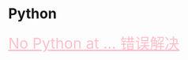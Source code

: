 <html>
<head>
    <meta charset="utf-8">
    <title>GitHub</title>
    <link rel="stylesheet" href="https://zhaobokai341.github.io/yangshi.css">
    <style>
        a{color:pink;font-size:30px;}
    </style>
</head>
<body>
<h1>Python</h1>
<a href="../13/13zhanlan/131" target="_blank">No Python at ... 错误解决</a>
</body>
</html>
